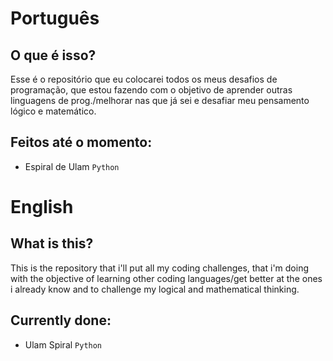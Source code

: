 # Português

## O que é isso?

Esse é o repositório que eu colocarei todos os meus desafios de programação, que estou fazendo com o objetivo de aprender outras linguagens de prog./melhorar nas que já sei e desafiar meu pensamento lógico e matemático.

## Feitos até o momento:
- Espiral de Ulam `Python`

# English

## What is this?

This is the repository that i'll put all my coding challenges, that i'm doing with the objective of learning other coding languages/get better at the ones i already know and to challenge my logical and mathematical thinking. 

## Currently done:
- Ulam Spiral `Python`
